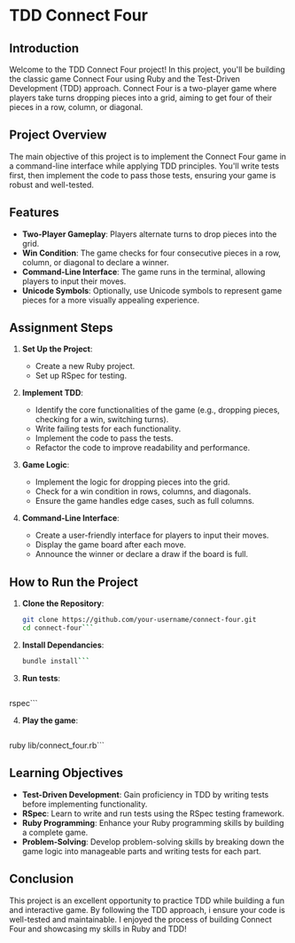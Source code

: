 # TDD Connect Four

## Introduction

Welcome to the TDD Connect Four project! In this project, you'll be building the classic game Connect Four using Ruby and the Test-Driven Development (TDD) approach. Connect Four is a two-player game where players take turns dropping pieces into a grid, aiming to get four of their pieces in a row, column, or diagonal.

## Project Overview

The main objective of this project is to implement the Connect Four game in a command-line interface while applying TDD principles. You'll write tests first, then implement the code to pass those tests, ensuring your game is robust and well-tested.

## Features

- **Two-Player Gameplay**: Players alternate turns to drop pieces into the grid.
- **Win Condition**: The game checks for four consecutive pieces in a row, column, or diagonal to declare a winner.
- **Command-Line Interface**: The game runs in the terminal, allowing players to input their moves.
- **Unicode Symbols**: Optionally, use Unicode symbols to represent game pieces for a more visually appealing experience.

## Assignment Steps

1. **Set Up the Project**:
   - Create a new Ruby project.
   - Set up RSpec for testing.

2. **Implement TDD**:
   - Identify the core functionalities of the game (e.g., dropping pieces, checking for a win, switching turns).
   - Write failing tests for each functionality.
   - Implement the code to pass the tests.
   - Refactor the code to improve readability and performance.
   
3. **Game Logic**:
   - Implement the logic for dropping pieces into the grid.
   - Check for a win condition in rows, columns, and diagonals.
   - Ensure the game handles edge cases, such as full columns.

4. **Command-Line Interface**:
   - Create a user-friendly interface for players to input their moves.
   - Display the game board after each move.
   - Announce the winner or declare a draw if the board is full.

## How to Run the Project

1. **Clone the Repository**:
   ```bash
   git clone https://github.com/your-username/connect-four.git
   cd connect-four```
   
2. **Install Dependancies**:
   ```bash
   bundle install```
   
3. **Run tests**:
   ```bash
 rspec```

4. **Play the game**:
   ```bash
 ruby lib/connect_four.rb```

## Learning Objectives

- **Test-Driven Development**: Gain proficiency in TDD by writing tests before implementing functionality.
- **RSpec**: Learn to write and run tests using the RSpec testing framework.
- **Ruby Programming**: Enhance your Ruby programming skills by building a complete game.
- **Problem-Solving**: Develop problem-solving skills by breaking down the game logic into manageable parts and writing tests for each part.

## Conclusion

This project is an excellent opportunity to practice TDD while building a fun and interactive game. By following the TDD approach, i ensure your code is well-tested and maintainable. I enjoyed the process of building Connect Four and showcasing my skills in Ruby and TDD!





 
